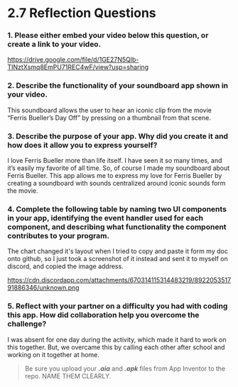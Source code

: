 # 2.7 Reflection Questions

### 1. Please either embed your video below this question, or create a link to your video.

https://drive.google.com/file/d/1GE27N5Qlb-TINztXsmq8EmPU71REC4wF/view?usp=sharing

### 2. Describe the functionality of your soundboard app shown in your video.

 This soundboard allows the user to hear an iconic clip from the movie “Ferris Bueller’s Day Off” by pressing on a thumbnail from that scene.

### 3. Describe the purpose of your app. Why did you create it and how does it allow you to express yourself?

 I love Ferris Bueller more than life itself. I have seen it so many times, and it’s easily my favorite of all time. So, of course I made my soundboard about Ferris Bueller. This app allows me to express my love for Ferris Bueller by creating a soundboard with sounds centralized around iconic sounds form the movie.

### 4. Complete the following table by naming two UI components in your app, identifying the event handler used for each component, and describing what functionality the component contributes to your program.

The chart changed it's layout when I tried to copy and paste it form my doc onto github, so I just took a screenshot of it instead and sent it to myself on discord, and copied the image address.

https://cdn.discordapp.com/attachments/670314115314483219/892205351791886346/unknown.png


### 5. Reflect with your partner on a difficulty you had with coding this app. How did collaboration help you overcome the challenge?

 I was absent for one day during the activity, which made it hard to work on this together. But, we overcame this by calling each other after school and working on it together at home.


> Be sure you upload your ***.aia*** and ***.apk*** files from App Inventor to the repo. NAME THEM CLEARLY.
